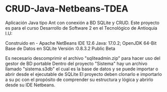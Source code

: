 # CRUD-Java-Netbeans-TDEA
Aplicación Java tipo Ant con conexión a BD SQLite y CRUD.
Este proyecto es para el curso Desarrollo de Software 2 en el Tecnológico de Antioquia I.U:

Construido en - Apache NetBeans IDE 12.6
Java: 17.0.2; OpenJDK 64-Bit
Base de Datos en SQLite Versión :0.8.3.2 Public Beta

Es necesario descomprimir el archivo "sqliteadmin.zip" para hacer uso del gestor de BD portable
Dentro del proyecto "Sistema" hay un archivo llamado "sistema.s3db" el cual es la base de datos y se puede importar o abrir desde el ejecutable de SQLite
El proyecto deben clonarlo e importarlo a su pc con el propósito de comprender su estructura y lógica y abrirlo desde su IDE Netbeans.


